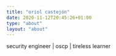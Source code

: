 ```yaml
---
title: "oriol castejón"
date: 2020-11-12T20:45:26+01:00
type: "about"
layout: "about"
---
```


security engineer | oscp | tireless learner
